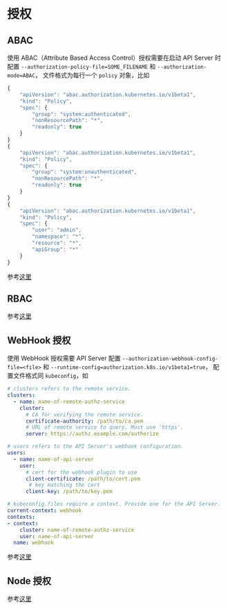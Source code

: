 # 授权

## ABAC
使用 ABAC（Attribute Based Access Control）授权需要在启动 API Server 时配置 `--authorization-policy-file=SOME_FILENAME` 和 `--authorization-mode=ABAC`，
文件格式为每行一个 `policy` 对象，比如
```js
{
    "apiVersion": "abac.authorization.kubernetes.io/v1beta1",
    "kind": "Policy",
    "spec": {
        "group": "system:authenticated",
        "nonResourcePath": "*",
        "readonly": true
    }
}
{
    "apiVersion": "abac.authorization.kubernetes.io/v1beta1",
    "kind": "Policy",
    "spec": {
        "group": "system:unauthenticated",
        "nonResourcePath": "*",
        "readonly": true
    }
}
{
    "apiVersion": "abac.authorization.kubernetes.io/v1beta1",
    "kind": "Policy",
    "spec": {
        "user": "admin",
        "namespace": "*",
        "resource": "*",
        "apiGroup": "*"
    }
}
```

参考[这里](https://kubernetes.io/docs/reference/access-authn-authz/abac/)

## RBAC
参考[这里](./rbac.md)

## WebHook 授权
使用 WebHook 授权需要 API Server 配置 `--authorization-webhook-config-file=<file>` 和 `--runtime-config=authorization.k8s.io/v1beta1=true`，
配置文件格式同 `kubeconfig`，如
```yml
# clusters refers to the remote service.
clusters:
  - name: name-of-remote-authz-service
    cluster:
      # CA for verifying the remote service.
      certificate-authority: /path/to/ca.pem
      # URL of remote service to query. Must use 'https'.
      server: https://authz.example.com/authorize

# users refers to the API Server's webhook configuration.
users:
  - name: name-of-api-server
    user:
      # cert for the webhook plugin to use
      client-certificate: /path/to/cert.pem
       # key matching the cert
      client-key: /path/to/key.pem

# kubeconfig files require a context. Provide one for the API Server.
current-context: webhook
contexts:
- context:
    cluster: name-of-remote-authz-service
    user: name-of-api-server
  name: webhook
```

参考[这里](https://kubernetes.io/docs/reference/access-authn-authz/webhook/)

## Node 授权
参考[这里](https://kubernetes.io/docs/reference/access-authn-authz/node/)